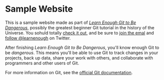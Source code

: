 # Sample Website

This is a sample website made as part of [*Learn Enough Git to Be Dangerous*](http://learnenough.com/git-turorial), possibly the greatest beginner Git tutorial in the history of the Universe. You sohuld totally [check it out](http://learnenough.com/git-turorial), and be sure to [join the emal](http://learnenough.com/#email_list) and [follow @learnenough](http://twitter.com/learnenough) on Twitter.

After finishing *Learn Enough Git to Be Dangerous*, you'll know enough Git to be *dangerous*. This means you'll be able to use Git to track changes in your projects, back up data, share your work with others, and collaborate with programmers and other users of Git.

For more information on Git, see the
[official Git documentation](https://git-scm.com/).